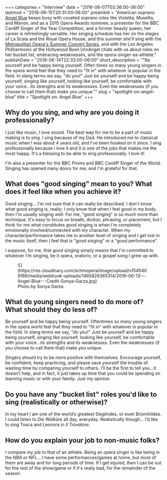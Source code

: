 +++
categories = "Interview"
date = "2016-06-07T03:36:00-06:00"
lastmod = "2016-06-15T20:31:00-06:00"
preamble = "American soprano [Angel Blue](/scene/people/angel-blue/) keeps busy with coveted soprano roles like Violetta, Musetta, and Manon, and as a 2015 Opera Awards nominee, a presenter for the BBC Cardiff Singer of the Year Competition, and a former beauty queen, her career is refreshingly versatile. Her singing schedule has her on the stages of La Scala and the Royal Opera House, and this summer she'll sing with the [Metropolitan Opera's Summer Concert Series](https://www.metopera.org/user-information/summer-recital-series/), and with the Los Angeles Philharmonic at the Hollywood Bowl.\n\nAngel chats with us about roles on her bucket list, embracing weaknesses, and the opera-singer-as-athlete."
publishDate = "2016-06-14T22:33:00-06:00"
short_description = "\"Be yourself and be happy being yourself. Often times so many young singers in the opera world feel that they need to \"fit in\" with whatever is popular in the field. In slang terms we say, \"do you!\" Just be yourself and be happy being yourself, singing like yourself, looking like yourself, be comfortable with your voice...its strengths and its weaknesses. Even the weaknesses (if you choose to call them that) make you unique.\""
slug = "spotlight-on-angel-blue"
title = "Spotlight on: Angel Blue"
+++

## Why do you sing, and why are you doing it professionally?

I just like music, I love sound. The best way for me to be a part of music making is to sing. I sing because of my Dad. He introduced me to classical music when I was about 4 years old, and I've been hooked on it since. I sing professionally because I love it and it is one of the jobs that makes me the most happy. It's a blessing to be able to sing professionally. I love it!

I'm also a presenter for the BBC Proms and BBC Cardiff Singer of the World. Singing has opened many doors for me, and I'm grateful for that.

## What does "good singing" mean to you? What does it feel like when you achieve it?

Good singing... I'm not sure that it can really be described. I don't know what good singing is, really; I only know that when I feel good in my body, then I'm usually singing well. For me, "good singing" is so much more than technique. It's easy to focus on breath, diction, phrasing, or placement, but I think for me what constitutes good singing is when I'm completely emotionally involved/connected with my character. When my character/performance takes me to another level of singing and I get lost in the music itself, then I feel that is "good singing" or a "good performance". 

I suppose, for me, that good singing simply means that I'm committed to whatever I'm singing, be it opera, oratorio, or a gospel song I grew up with.

<figure data-type="image">
![](https://res.cloudinary.com/schmopera/image/upload/v1545409169/media/webhook-uploads/1465826365314/2016-06-13---Angel-Blue---Credit-Sonya-Garza.jpg)
<figcaption>Photo by Sonya Garza.</figcaption>
</figure>

## What do young singers need to do more of? What should they do less of?

Be yourself and be happy being yourself. Oftentimes so many young singers in the opera world feel that they need to "fit in" with whatever is popular in the field. In slang terms we say, "do you!" Just be yourself and be happy being yourself, singing like yourself, looking like yourself, be comfortable with your voice...its strengths and its weaknesses. Even the weaknesses (if you choose to call them that) make you unique.

Singers should try to be more positive with themselves. Encourage yourself, be confident, keep practicing, and please save yourself the trouble of wasting time by comparing yourself to others. I’ll be the first to tell you...it doesn’t help, and in fact, it just takes up time that you could be spending on learning music or with your family. Just my opinion.

## Do you have any "bucket list" roles you'd like to sing (realistically or otherwise)?

In my heart I am one of the world’s greatest Sieglindes, or even Brünnhildes. I could listen to *Die Walküre* all day, everyday. Realistically though... I’d like to sing Tosca and Leonora in *Il Trovatore*.

## How do you explain your job to non-music folks?

I compare my job to that of an athlete. Being an opera singer is like being in the NBA or NFL... I have some performances/games at home, but most of them are away and for long periods of time. If I get injured, then I can be out for the rest of the show/game or if it's really bad, for the remainder of the season.

